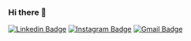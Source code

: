 ### Hi there 👋

[![Linkedin Badge](https://img.shields.io/badge/-Guilherme%20Ulbriki-005678?style=flat-square&logo=Linkedin&logoColor=white&link=https://www.linkedin.com/in/guilherme-lu%C3%ADs-ulbriki-42a922196/)](https://www.linkedin.com/in/guilherme-lu%C3%ADs-ulbriki-42a922196/) 
[![Instagram Badge](https://img.shields.io/badge/-Guilherme%20Ulbriki-005678?style=flat-square&logo=Instagram&logoColor=white&link=https://www.instagram.com/guilhermeulbriki/)](https://www.instagram.com/guilhermeulbriki/)
[![Gmail Badge](https://img.shields.io/badge/-guilhermeulbriki@gmail.com-005678?style=flat-square&logo=Gmail&logoColor=white&link=mailto:guilhermeulbriki@gmail.com)](mailto:guilhermeulbriki@gmail.com)

<!--
**guilhermeulbriki/guilhermeulbriki** is a ✨ _special_ ✨ repository because its `README.md` (this file) appears on your GitHub profile.

Here are some ideas to get you started:

- 🔭 I’m currently working on ...
- 🌱 I’m currently learning ...
- 👯 I’m looking to collaborate on ...
- 🤔 I’m looking for help with ...
- 💬 Ask me about ...
- 📫 How to reach me: ...
- 😄 Pronouns: ...
- ⚡ Fun fact: ...
-->
